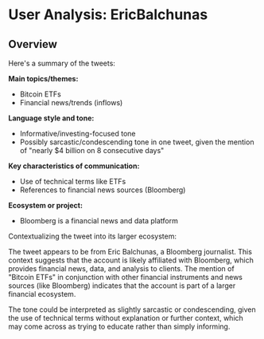 # User Analysis: EricBalchunas

## Overview

Here's a summary of the tweets:

**Main topics/themes:**
- Bitcoin ETFs
- Financial news/trends (inflows)

**Language style and tone:**
- Informative/investing-focused tone
- Possibly sarcastic/condescending tone in one tweet, given the mention of "nearly $4 billion on 8 consecutive days"

**Key characteristics of communication:**
- Use of technical terms like ETFs
- References to financial news sources (Bloomberg)

**Ecosystem or project:**
- Bloomberg is a financial news and data platform

Contextualizing the tweet into its larger ecosystem:

The tweet appears to be from Eric Balchunas, a Bloomberg journalist. This context suggests that the account is likely affiliated with Bloomberg, which provides financial news, data, and analysis to clients. The mention of "Bitcoin ETFs" in conjunction with other financial instruments and news sources (like Bloomberg) indicates that the account is part of a larger financial ecosystem.

The tone could be interpreted as slightly sarcastic or condescending, given the use of technical terms without explanation or further context, which may come across as trying to educate rather than simply informing.